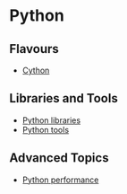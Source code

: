 # Python

## Flavours

- [Cython](cython.md)

## Libraries and Tools

- [Python libraries](libraries/libraries.md)
- [Python tools](tools/tools.md)

## Advanced Topics

- [Python performance](performance.md)
